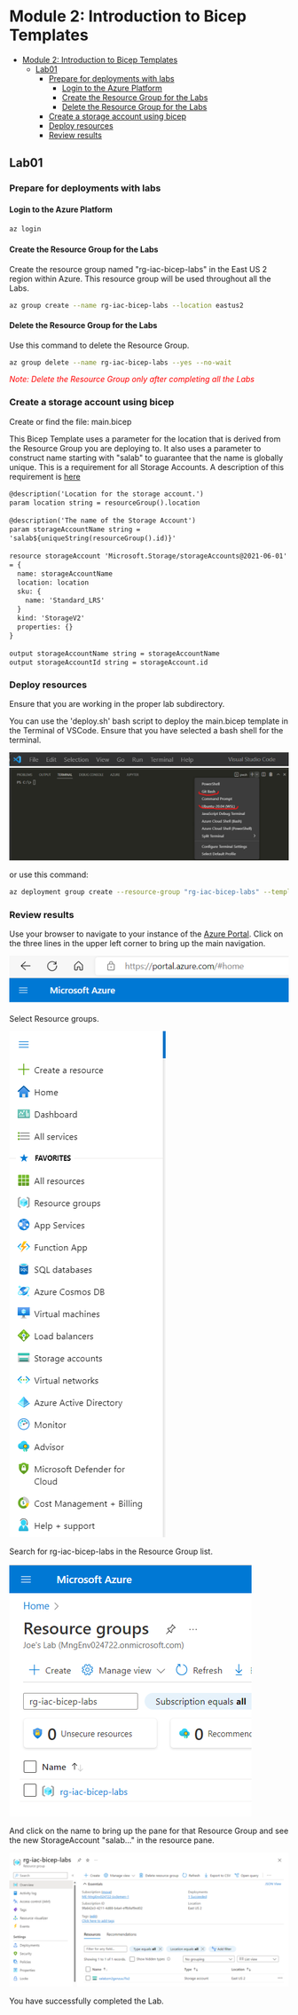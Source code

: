 # Module 2: Introduction to Bicep Templates

<!-- markdownlint-disable MD033 -->

- [Module 2: Introduction to Bicep Templates](#module-2-introduction-to-bicep-templates)
  - [Lab01](#lab01)
    - [Prepare for deployments with labs](#prepare-for-deployments-with-labs)
      - [Login to the Azure Platform](#login-to-the-azure-platform)
      - [Create the Resource Group for the Labs](#create-the-resource-group-for-the-labs)
      - [Delete the Resource Group for the Labs](#delete-the-resource-group-for-the-labs)
    - [Create a storage account using bicep](#create-a-storage-account-using-bicep)
    - [Deploy resources](#deploy-resources)
    - [Review results](#review-results)

## Lab01

### Prepare for deployments with labs

#### Login to the Azure Platform

```bash
az login
```

#### Create the Resource Group for the Labs

Create the resource group named "rg-iac-bicep-labs" in the East US 2 region within Azure. This resource group will be used throughout all the Labs.

```bash
az group create --name rg-iac-bicep-labs --location eastus2
```

#### Delete the Resource Group for the Labs

Use this command to delete the Resource Group.

```bash
az group delete --name rg-iac-bicep-labs --yes --no-wait
```

<span style="color:red">*Note: Delete the Resource Group only after completing all the Labs*

### Create a storage account using bicep

Create or find the file: main.bicep

This Bicep Template uses a parameter for the location that is derived from the Resource Group you are deploying to. It also uses a parameter to construct name starting with "salab" to guarantee that the name is globally unique.  This is a requirement for all Storage Accounts.  A description of this requirement is [here](https://learn.microsoft.com/en-us/azure/storage/common/storage-account-overview#storage-account-name)

```bicep
@description('Location for the storage account.')
param location string = resourceGroup().location

@description('The name of the Storage Account')
param storageAccountName string = 'salab${uniqueString(resourceGroup().id)}'

resource storageAccount 'Microsoft.Storage/storageAccounts@2021-06-01' = {
  name: storageAccountName
  location: location
  sku: {
    name: 'Standard_LRS'
  }
  kind: 'StorageV2'
  properties: {}
}

output storageAccountName string = storageAccountName
output storageAccountId string = storageAccount.id
```

### Deploy resources

Ensure that you are working in the proper lab subdirectory.

You can use the 'deploy.sh' bash script to deploy the main.bicep template in the Terminal of VSCode.  Ensure that you have selected a bash shell for the terminal.

![VSCode Menu](../../../../images/vscode_menubar.png)
![Select Bash](../../../../images/vscode-bash.png)

or use this command:

```bash
az deployment group create --resource-group "rg-iac-bicep-labs" --template-file "main.bicep"
```

### Review results

Use your browser to navigate to your instance of the [Azure Portal](https://portal.azure.com). Click on the three lines in the upper left corner to bring up the main navigation.  

![Portal](../../../../images/azure_initial.png)

Select Resource groups.

![Select RG](../../../../images/azure_main_navigation.png)

Search for rg-iac-bicep-labs in the Resource Group list.

![The RG](../../../../images/rg-iac-bicep-labs.png)

And click on the name to bring up the pane for that Resource Group and see the new StorageAccount "salab..." in the resource pane.

![RG Pane](../../../../images/salabInRg.png)

You have successfully completed the Lab.
